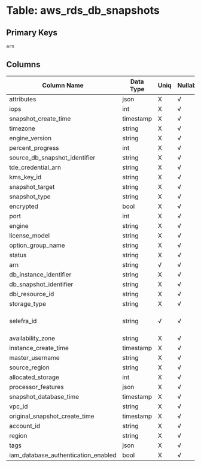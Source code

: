 # Table: aws_rds_db_snapshots

## Primary Keys 

```
arn
```


## Columns 

|  Column Name   |  Data Type  | Uniq | Nullable | Description | 
|  ----  | ----  | ----  | ----  | ---- | 
| attributes | json | X | √ |  | 
| iops | int | X | √ |  | 
| snapshot_create_time | timestamp | X | √ |  | 
| timezone | string | X | √ |  | 
| engine_version | string | X | √ |  | 
| percent_progress | int | X | √ |  | 
| source_db_snapshot_identifier | string | X | √ |  | 
| tde_credential_arn | string | X | √ |  | 
| kms_key_id | string | X | √ |  | 
| snapshot_target | string | X | √ |  | 
| snapshot_type | string | X | √ |  | 
| encrypted | bool | X | √ |  | 
| port | int | X | √ |  | 
| engine | string | X | √ |  | 
| license_model | string | X | √ |  | 
| option_group_name | string | X | √ |  | 
| status | string | X | √ |  | 
| arn | string | √ | √ |  | 
| db_instance_identifier | string | X | √ |  | 
| db_snapshot_identifier | string | X | √ |  | 
| dbi_resource_id | string | X | √ |  | 
| storage_type | string | X | √ |  | 
| selefra_id | string | √ | √ | primary keys value md5 | 
| availability_zone | string | X | √ |  | 
| instance_create_time | timestamp | X | √ |  | 
| master_username | string | X | √ |  | 
| source_region | string | X | √ |  | 
| allocated_storage | int | X | √ |  | 
| processor_features | json | X | √ |  | 
| snapshot_database_time | timestamp | X | √ |  | 
| vpc_id | string | X | √ |  | 
| original_snapshot_create_time | timestamp | X | √ |  | 
| account_id | string | X | √ |  | 
| region | string | X | √ |  | 
| tags | json | X | √ |  | 
| iam_database_authentication_enabled | bool | X | √ |  | 


